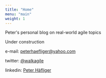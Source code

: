 ```yaml
---
title: "Home"
menu: "main"
weight: 1
---
```

Peter's personal blog on real-world agile topics

Under construction

e-mail: [peterhaefliger@yahoo.com](mailto:peterhaefliger@yahoo.com)

twitter: [@walkagile]([https://www.linkedin.com/in/peter-h%C3%A4fliger-89b107103/](https://www.linkedin.com/in/peter-h%C3%A4fliger-89b107103/))

linkedin: [Peter Häfliger](https://www.linkedin.com/in/peter-h%C3%A4fliger-89b107103/)
